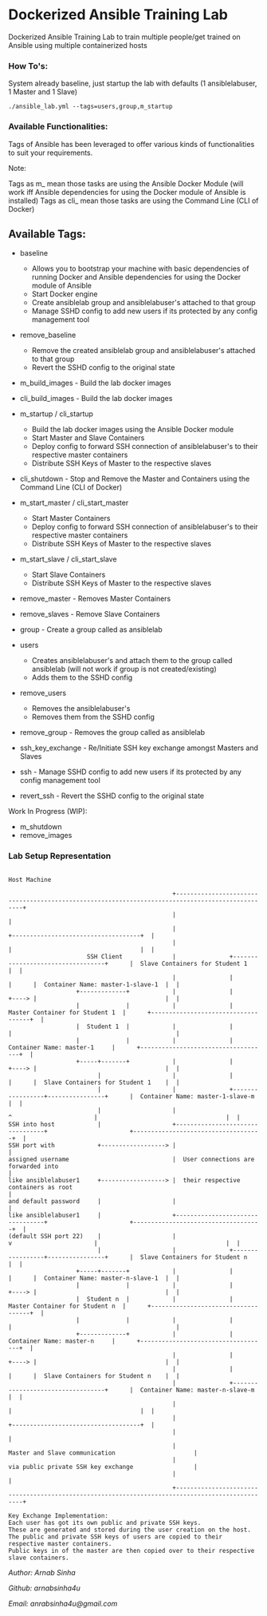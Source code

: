 # Dockerized Ansible Training Lab
Dockerized Ansible Training Lab to train multiple people/get trained on Ansible using multiple containerized hosts

### How To's:
System already baseline, just startup the lab with defaults (1 ansiblelabuser, 1 Master and 1 Slave)
```
./ansible_lab.yml --tags=users,group,m_startup
```


### Available Functionalities:
Tags of Ansible has been leveraged to offer various kinds of functionalities to suit your requirements.

Note:

Tags as m_ mean those tasks are using the Ansible Docker Module (will work iff Ansible dependencies for using the Docker module of Ansible is installed)
Tags as cli_ mean those tasks are using the Command Line (CLI of Docker)


Available Tags:
---
* baseline
  * Allows you to bootstrap your machine with basic dependencies of running Docker and Ansible dependencies for using the Docker module of Ansible
  * Start Docker engine
  * Create ansiblelab group and ansiblelabuser's attached to that group
  * Manage SSHD config to add new users if its protected by any config management tool

* remove_baseline
  * Remove the created ansiblelab group and ansiblelabuser's attached to that group
  * Revert the SSHD config to the original state

* m_build_images - Build the lab docker images 
* cli_build_images - Build the lab docker images 

* m_startup / cli_startup 
  * Build the lab docker images using the Ansible Docker module 
  * Start Master and Slave Containers 
  * Deploy config to forward SSH connection of ansiblelabuser's to their respective master containers
  * Distribute SSH Keys of Master to the respective slaves

* cli_shutdown - Stop and Remove the Master and Containers using the Command Line (CLI of Docker)

* m_start_master / cli_start_master 
  * Start Master Containers
  * Deploy config to forward SSH connection of ansiblelabuser's to their respective master containers
  * Distribute SSH Keys of Master to the respective slaves
* m_start_slave / cli_start_slave
  * Start Slave Containers
  * Distribute SSH Keys of Master to the respective slaves

* remove_master - Removes Master Containers
* remove_slaves - Remove Slave Containers

* group - Create a group called as ansiblelab 
* users
  * Creates ansiblelabuser's and attach them to the group called ansiblelab (will not work if group is not created/existing) 
  * Adds them to the SSHD config

* remove_users
  * Removes the ansiblelabuser's
  * Removes them from the SSHD config
* remove_group - Removes the group called as ansiblelab

* ssh_key_exchange - Re/Initiate SSH key exchange amongst Masters and Slaves
* ssh - Manage SSHD config to add new users if its protected by any config management tool
* revert_ssh - Revert the SSHD config to the original state

Work In Progress (WIP):
* m_shutdown
* remove_images


### Lab Setup Representation

```
                                                                                       Host Machine

                                              +-------------------------------------------------------------------------------------------------+
                                              |                                                                                                 |
                                              |                                                         +------------------------------------+  |
                                              |                                                         |                                    |  |
                      SSH Client              |               +----------------------------------+      |  Slave Containers for Student 1    |  |
                                              |               |                                  |      |  Container Name: master-1-slave-1  |  |
                   +-------------+            |               |                                  +----> |                                    |  |
                   |             |            |               |  Master Container for Student 1  |      +------------------------------------+  |
                   |  Student 1  |            |               |                                  |                                              |
                   |             |            |               |     Container Name: master-1     |      +------------------------------------+  |
                   +-----+-------+            |               |                                  +----> |                                    |  |
                         |                    |               |                                  |      |  Slave Containers for Student 1    |  |
                         |                    |               +-----------------+----------------+      |  Container Name: master-1-slave-m  |  |
                         |                    |                                 ^                       |                                    |  |
SSH into host            |                    +---------------------------------+                       +------------------------------------+  |
SSH port with            +------------------> |                                                                                                 |
assigned username                             |  User connections are forwarded into                                                            |
like ansiblelabuser1     +------------------> |  their respective containers as root                                                            |
and default password     |                    |                                                                                                 |
like ansiblelabuser1     |                    +---------------------------------+                       +------------------------------------+  |
(default SSH port 22)    |                    |                                 v                       |                                    |  |
                         |                    |               +-----------------+----------------+      |  Slave Containers for Student n    |  |
                   +-----+-------+            |               |                                  |      |  Container Name: master-n-slave-1  |  |
                   |             |            |               |                                  +----> |                                    |  |
                   |  Student n  |            |               |  Master Container for Student n  |      +------------------------------------+  |
                   |             |            |               |                                  |                                              |
                   +-------------+            |               |     Container Name: master-n     |      +------------------------------------+  |
                                              |               |                                  +----> |                                    |  |
                                              |               |                                  |      |  Slave Containers for Student n    |  |
                                              |               +----------------------------------+      |  Container Name: master-n-slave-m  |  |
                                              |                                                         |                                    |  |
                                              |                                                         +------------------------------------+  |
                                              |                                                                                                 |
                                              |                                             Master and Slave communication                      |
                                              |                                             via public private SSH key exchange                 |
                                              |                                                                                                 |
                                              +-------------------------------------------------------------------------------------------------+

Key Exchange Implementation:
Each user has got its own public and private SSH keys. 
These are generated and stored during the user creation on the host.
The public and private SSH keys of users are copied to their respective master containers.
Public keys in of the master are then copied over to their respective slave containers.

```


_Author: Arnab Sinha_

_Github: arnabsinha4u_

_Email: anrabsinha4u@gmail.com_
